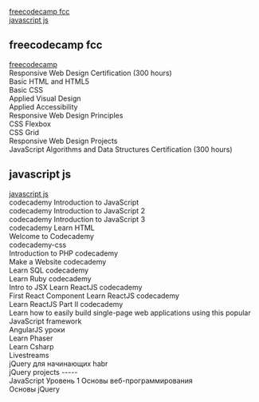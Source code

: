 [freecodecamp fcc](#freecodecamp-fcc)  
[javascript js](#javascript-js)  
[]()  



## freecodecamp fcc
[freecodecamp](fcc/readme.md)  
Responsive Web Design Certification (300 hours)  
Basic HTML and HTML5  
Basic CSS  
Applied Visual Design  
Applied Accessibility  
Responsive Web Design Principles  
CSS Flexbox  
CSS Grid  
Responsive Web Design Projects  
JavaScript Algorithms and Data Structures Certification (300 hours)  



## javascript js
[javascript js](https://github.com/mlapinm/jnotebook/blob/master/js/readme.md)  
codecademy Introduction to JavaScript  
codecademy Introduction to JavaScript 2  
codecademy Introduction to JavaScript 3  
codecademy Learn HTML  
Welcome to Codecademy  
codecademy-css  
Introduction to PHP codecademy  
Make a Website codecademy  
Learn SQL codecademy  
Learn Ruby codecademy  
Intro to JSX Learn ReactJS codecademy  
First React Component Learn ReactJS codecademy  
Learn ReactJS Part II codecademy  
Learn how to easily build single-page web applications using this popular JavaScript framework  
AngularJS уроки  
Learn Phaser  
Learn Csharp  
Livestreams  
jQuery для начинающих habr  
jQuery projects -----  
JavaScript Уровень 1 Основы веб-программирования  
Основы jQuery  

